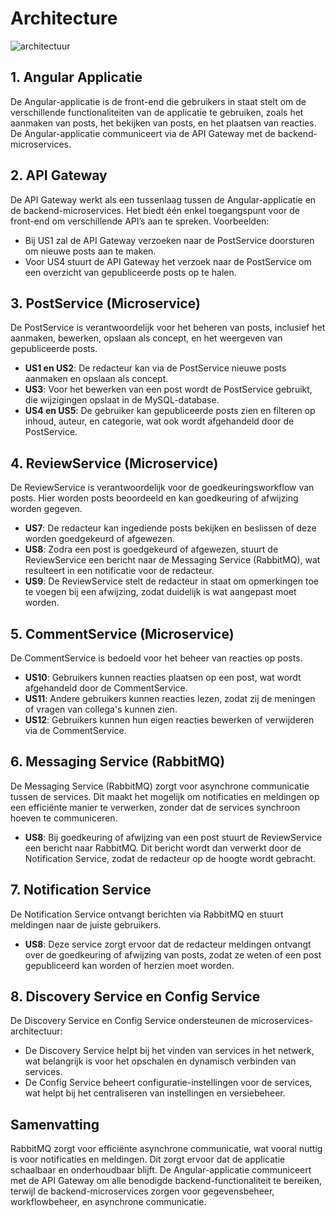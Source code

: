 # Architecture

![architectuur](architectuur.png.jpg)


## 1. Angular Applicatie
De Angular-applicatie is de front-end die gebruikers in staat stelt om de verschillende functionaliteiten van de applicatie te gebruiken, zoals het aanmaken van posts, het bekijken van posts, en het plaatsen van reacties. De Angular-applicatie communiceert via de API Gateway met de backend-microservices.

## 2. API Gateway
De API Gateway werkt als een tussenlaag tussen de Angular-applicatie en de backend-microservices. Het biedt één enkel toegangspunt voor de front-end om verschillende API’s aan te spreken. Voorbeelden:

- Bij US1 zal de API Gateway verzoeken naar de PostService doorsturen om nieuwe posts aan te maken.
- Voor US4 stuurt de API Gateway het verzoek naar de PostService om een overzicht van gepubliceerde posts op te halen.

## 3. PostService (Microservice)
De PostService is verantwoordelijk voor het beheren van posts, inclusief het aanmaken, bewerken, opslaan als concept, en het weergeven van gepubliceerde posts.

- **US1 en US2**: De redacteur kan via de PostService nieuwe posts aanmaken en opslaan als concept.
- **US3**: Voor het bewerken van een post wordt de PostService gebruikt, die wijzigingen opslaat in de MySQL-database.
- **US4 en US5**: De gebruiker kan gepubliceerde posts zien en filteren op inhoud, auteur, en categorie, wat ook wordt afgehandeld door de PostService.

## 4. ReviewService (Microservice)
De ReviewService is verantwoordelijk voor de goedkeuringsworkflow van posts. Hier worden posts beoordeeld en kan goedkeuring of afwijzing worden gegeven.

- **US7**: De redacteur kan ingediende posts bekijken en beslissen of deze worden goedgekeurd of afgewezen.
- **US8**: Zodra een post is goedgekeurd of afgewezen, stuurt de ReviewService een bericht naar de Messaging Service (RabbitMQ), wat resulteert in een notificatie voor de redacteur.
- **US9**: De ReviewService stelt de redacteur in staat om opmerkingen toe te voegen bij een afwijzing, zodat duidelijk is wat aangepast moet worden.

## 5. CommentService (Microservice)
De CommentService is bedoeld voor het beheer van reacties op posts.

- **US10**: Gebruikers kunnen reacties plaatsen op een post, wat wordt afgehandeld door de CommentService.
- **US11**: Andere gebruikers kunnen reacties lezen, zodat zij de meningen of vragen van collega's kunnen zien.
- **US12**: Gebruikers kunnen hun eigen reacties bewerken of verwijderen via de CommentService.

## 6. Messaging Service (RabbitMQ)
De Messaging Service (RabbitMQ) zorgt voor asynchrone communicatie tussen de services. Dit maakt het mogelijk om notificaties en meldingen op een efficiënte manier te verwerken, zonder dat de services synchroon hoeven te communiceren.

- **US8**: Bij goedkeuring of afwijzing van een post stuurt de ReviewService een bericht naar RabbitMQ. Dit bericht wordt dan verwerkt door de Notification Service, zodat de redacteur op de hoogte wordt gebracht.

## 7. Notification Service
De Notification Service ontvangt berichten via RabbitMQ en stuurt meldingen naar de juiste gebruikers.

- **US8**: Deze service zorgt ervoor dat de redacteur meldingen ontvangt over de goedkeuring of afwijzing van posts, zodat ze weten of een post gepubliceerd kan worden of herzien moet worden.

## 8. Discovery Service en Config Service
De Discovery Service en Config Service ondersteunen de microservices-architectuur:

- De Discovery Service helpt bij het vinden van services in het netwerk, wat belangrijk is voor het opschalen en dynamisch verbinden van services.
- De Config Service beheert configuratie-instellingen voor de services, wat helpt bij het centraliseren van instellingen en versiebeheer.

## Samenvatting
RabbitMQ zorgt voor efficiënte asynchrone communicatie, wat vooral nuttig is voor notificaties en meldingen. Dit zorgt ervoor dat de applicatie schaalbaar en onderhoudbaar blijft. De Angular-applicatie communiceert met de API Gateway om alle benodigde backend-functionaliteit te bereiken, terwijl de backend-microservices zorgen voor gegevensbeheer, workflowbeheer, en asynchrone communicatie.

